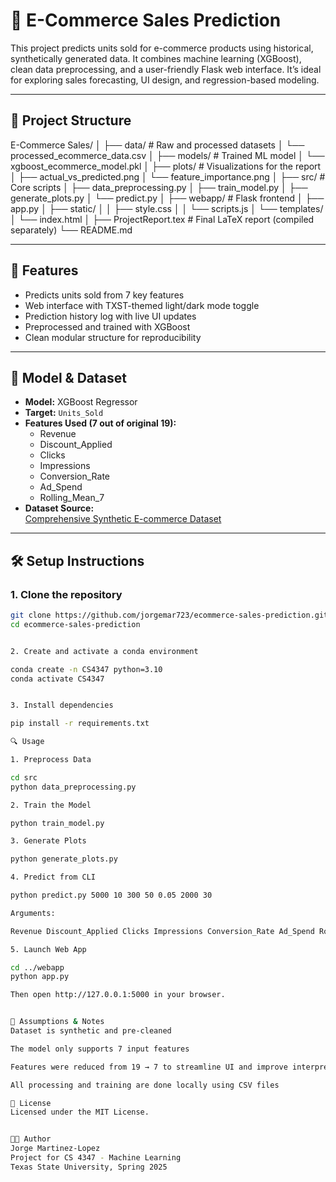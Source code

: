 # 🛒 E-Commerce Sales Prediction

This project predicts units sold for e-commerce products using historical, synthetically generated data. It combines machine learning (XGBoost), clean data preprocessing, and a user-friendly Flask web interface. It’s ideal for exploring sales forecasting, UI design, and regression-based modeling.

---

## 📁 Project Structure

E-Commerce Sales/ │ 
├── data/ # Raw and processed datasets │ └── processed_ecommerce_data.csv │
├── models/ # Trained ML model │ └── xgboost_ecommerce_model.pkl │ 
├── plots/ # Visualizations for the report │ ├── actual_vs_predicted.png │ └── feature_importance.png │ 
├── src/ # Core scripts │ ├── data_preprocessing.py │ ├── train_model.py │ ├── generate_plots.py │ └── predict.py │ 
├── webapp/ # Flask frontend │ ├── app.py │ 
├── static/ │ │ ├── style.css │ │ └── scripts.js 
│ └── templates/ │ └── index.html │ 
├── ProjectReport.tex # Final LaTeX report (compiled separately) 
└── README.md


---

## 🚀 Features

- Predicts units sold from 7 key features
- Web interface with TXST-themed light/dark mode toggle
- Prediction history log with live UI updates
- Preprocessed and trained with XGBoost
- Clean modular structure for reproducibility

---

## 🧠 Model & Dataset

- **Model:** XGBoost Regressor
- **Target:** `Units_Sold`
- **Features Used (7 out of original 19):**
  - Revenue
  - Discount_Applied
  - Clicks
  - Impressions
  - Conversion_Rate
  - Ad_Spend
  - Rolling_Mean_7
- **Dataset Source:**  
  [Comprehensive Synthetic E-commerce Dataset](https://www.kaggle.com/datasets/imranalishahh/comprehensive-synthetic-e-commerce-dataset)

---

## 🛠️ Setup Instructions

### 1. Clone the repository

```bash
git clone https://github.com/jorgemar723/ecommerce-sales-prediction.git
cd ecommerce-sales-prediction


2. Create and activate a conda environment

conda create -n CS4347 python=3.10
conda activate CS4347


3. Install dependencies

pip install -r requirements.txt

🔍 Usage

1. Preprocess Data

cd src
python data_preprocessing.py

2. Train the Model

python train_model.py

3. Generate Plots

python generate_plots.py

4. Predict from CLI

python predict.py 5000 10 300 50 0.05 2000 30

Arguments:

Revenue Discount_Applied Clicks Impressions Conversion_Rate Ad_Spend Rolling_Mean_7

5. Launch Web App

cd ../webapp
python app.py

Then open http://127.0.0.1:5000 in your browser.


📝 Assumptions & Notes
Dataset is synthetic and pre-cleaned

The model only supports 7 input features

Features were reduced from 19 → 7 to streamline UI and improve interpretability

All processing and training are done locally using CSV files

📄 License
Licensed under the MIT License.


👨‍💻 Author
Jorge Martinez-Lopez
Project for CS 4347 - Machine Learning
Texas State University, Spring 2025






